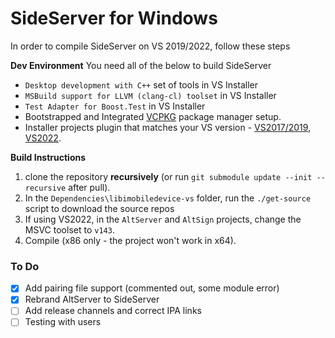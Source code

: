 # SideServer for Windows

In order to compile SideServer on VS 2019/2022, follow these steps

**Dev Environment**
You need all of the below to build SideServer
- `Desktop development with C++` set of tools in VS Installer
- `MSBuild support for LLVM (clang-cl) toolset` in VS Installer
- `Test Adapter for Boost.Test` in VS Installer
- Bootstrapped and Integrated  [VCPKG](https://github.com/microsoft/vcpkg) package manager setup.
- Installer projects plugin that matches your VS version - [VS2017/2019](https://marketplace.visualstudio.com/items?itemName=VisualStudioClient.MicrosoftVisualStudio2017InstallerProjects), [VS2022](https://marketplace.visualstudio.com/items?itemName=VisualStudioClient.MicrosoftVisualStudio2022InstallerProjects).

**Build Instructions**
1. clone the repository **recursively** (or run `git submodule update --init --recursive` after pull).
2. In the `Dependencies\libimobiledevice-vs` folder, run the `./get-source` script to download the source repos
3. If using VS2022, in the `AltServer` and `AltSign` projects, change the MSVC toolset to `v143`.
4. Compile (x86 only - the project won't work in x64).

### To Do

- [x] Add pairing file support (commented out, some module error)
- [x] Rebrand AltServer to SideServer
- [ ] Add release channels and correct IPA links
- [ ] Testing with users
